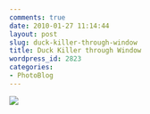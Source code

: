 ```yaml
---
comments: true
date: 2010-01-27 11:14:44
layout: post
slug: duck-killer-through-window
title: Duck Killer through Window
wordpress_id: 2823
categories:
- PhotoBlog
---
```


![](http://ryanfitzer.com/main/wp-content/uploads/2010/01/photo-3.jpg)
